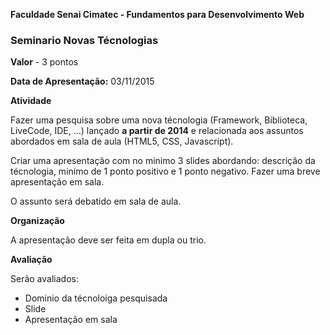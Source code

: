 **Faculdade Senai Cimatec - Fundamentos para Desenvolvimento Web**

### Seminario Novas Técnologias

**Valor** - 3 pontos

**Data de Apresentação:**  03/11/2015

**Atividade**

Fazer uma pesquisa sobre uma nova técnologia (Framework, Biblioteca, LiveCode, IDE, ...) lançado **a partir de 2014** e relacionada aos assuntos abordados em sala de aula (HTML5, CSS, Javascript).

Criar uma apresentação com no minimo 3 slides abordando: descrição da técnologia, minimo de 1 ponto positivo e 1 ponto negativo. Fazer uma breve apresentação em sala.


O assunto será debatido em sala de aula.   

**Organização**

A apresentação deve ser feita em dupla ou trio.

**Avaliação**

Serão avaliados:
- Dominio da técnoloiga pesquisada
- Slide
- Apresentação em sala
